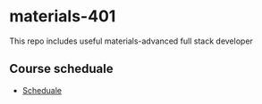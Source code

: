 # materials-401
This repo includes useful materials-advanced full stack developer

## Course scheduale

- [Scheduale](https://alqudscollege-my.sharepoint.com/:x:/g/personal/advtech_ltuc_com/EeXd_UKqD1RKmA7Yk56rYmQBZ01AaKzQbbwpXzlgMYgJ8g?rtime=MYOOsrGQ2kg)
